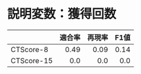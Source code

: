 # 説明変数：獲得回数
| | 適合率 | 再現率 | F1値 |
| :-- | --: | --: | --: |
| CTScore-8 | 0.49 | 0.09 | 0.14 |
| CTScore-15 | 0.0 | 0.0 | 0.0 |

